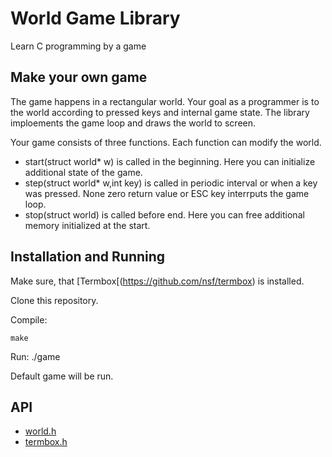 # World Game Library

Learn C programming by a game

## Make your own game

The game happens in a rectangular world. 
Your goal as a programmer is to the world according to pressed keys and internal game state.
The library imploements the game loop and draws the world to screen.

Your game consists of three functions. Each function can modify the world.

- start(struct world* w) is called in the beginning. Here you can initialize additional state of the game. 
- step(struct world* w,int key) is called in periodic interval or when a key was pressed. None zero return value or ESC key interrputs the game loop.
- stop(struct world) is called before end. Here you can free additional memory initialized at the start.

## Installation and Running

Make sure, that [Termbox[(https://github.com/nsf/termbox) is installed.

Clone this repository.

Compile:

	make
	
Run:
	./game

Default game will be run.

## API

- [world.h](https://github.com/hladek/world/blob/master/world.h)
- [termbox.h](https://github.com/nsf/termbox/blob/master/src/termbox.h)
